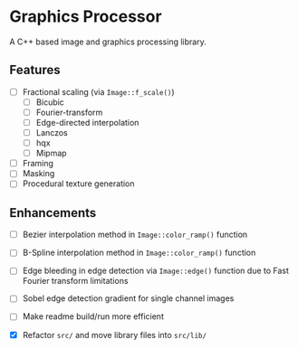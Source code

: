 # Graphics Processor
A C++ based image and graphics processing library. 

## Features
- [ ] Fractional scaling (via `Image::f_scale()`)
    - [ ] Bicubic
    - [ ] Fourier-transform
    - [ ] Edge-directed interpolation
    - [ ] Lanczos
    - [ ] hqx
    - [ ] Mipmap
- [ ] Framing
- [ ] Masking
- [ ] Procedural texture generation

## Enhancements
- [ ] Bezier interpolation method in `Image::color_ramp()` function
- [ ] B-Spline interpolation method in `Image::color_ramp()` function
- [ ] Edge bleeding in edge detection via `Image::edge()` function due to Fast Fourier transform limitations
- [ ] Sobel edge detection gradient for single channel images
- [ ] Make readme build/run more efficient
- [x] Refactor `src/` and move library files into `src/lib/`

